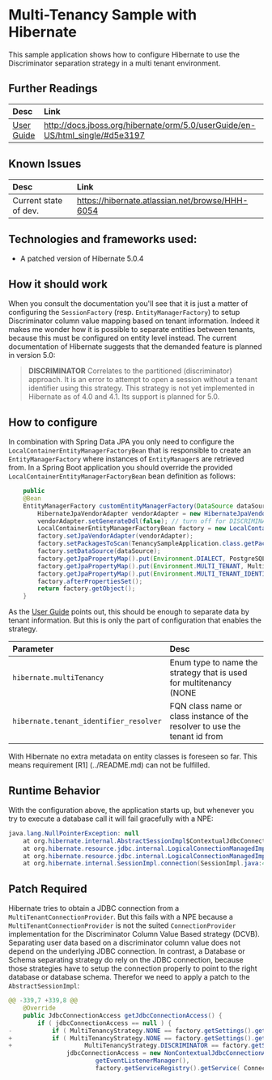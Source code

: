 Multi-Tenancy Sample with Hibernate
=====================

This sample application shows how to configure Hibernate to use the Discriminator separation strategy in a multi tenant
environment.

## Further Readings

| Desc | Link |
|:---- |:---- |
| [User Guide][UG] | http://docs.jboss.org/hibernate/orm/5.0/userGuide/en-US/html_single/#d5e3197 |

## Known Issues

| Desc | Link |
|:---- |:---- |
| Current state of dev. | https://hibernate.atlassian.net/browse/HHH-6054 |

## Technologies and frameworks used:

- A patched version of Hibernate 5.0.4

## How it should work

When you consult the documentation you'll see that it is just a matter of configuring the `SessionFactory`
(resp. `EntityManagerFactory`) to setup Discriminator column value mapping based on tenant information. Indeed it makes
me wonder how it is possible to separate entities between tenants, because this must be configured on entity level instead.
The current documentation of Hibernate suggests that the demanded feature is planned in version 5.0:

> **DISCRIMINATOR**
  Correlates to the partitioned (discriminator) approach. It is an error to attempt to open a session without a tenant
  identifier using this strategy. This strategy is not yet implemented in Hibernate as of 4.0 and 4.1. Its support is planned
  for 5.0.

## How to configure

In combination with Spring Data JPA you only need to configure the `LocalContainerEntityManagerFactoryBean` that is
responsible to create an `EntityManagerFactory` where instances of `EntityManager`s are retrieved from. In a Spring Boot
application you should override the provided `LocalContainerEntityManagerFactoryBean` bean definition as follows:

```java
    public
    @Bean
    EntityManagerFactory customEntityManagerFactory(DataSource dataSource) {
        HibernateJpaVendorAdapter vendorAdapter = new HibernateJpaVendorAdapter();
        vendorAdapter.setGenerateDdl(false); // turn off for DISCRIMINATOR strategy!
        LocalContainerEntityManagerFactoryBean factory = new LocalContainerEntityManagerFactoryBean();
        factory.setJpaVendorAdapter(vendorAdapter);
        factory.setPackagesToScan(TenancySampleApplication.class.getPackage().getName());
        factory.setDataSource(dataSource);
        factory.getJpaPropertyMap().put(Environment.DIALECT, PostgreSQL9Dialect.class.getName());
        factory.getJpaPropertyMap().put(Environment.MULTI_TENANT, MultiTenancyStrategy.DISCRIMINATOR);
        factory.getJpaPropertyMap().put(Environment.MULTI_TENANT_IDENTIFIER_RESOLVER, new TenantHolder());
        factory.afterPropertiesSet();
        return factory.getObject();
    }
```

As the [User Guide][UG] points out, this should be enough to separate data by tenant information. But this is only the
part of configuration that enables the strategy.

| Parameter | Desc |
|:---- |:---- |
| `hibernate.multiTenancy` | Enum type to name the strategy that is used for multitenancy (NONE|SCHEMA|DATABASE|**DISCRIMINATOR**) |
| `hibernate.tenant_identifier_resolver` | FQN class name or class instance of the resolver to use the tenant id from |

With Hibernate no extra metadata on entity classes is foreseen so far. This means requirement [R1] (../README.md) can
not be fulfilled.

## Runtime Behavior

With the configuration above, the application starts up, but whenever you try to execute a database call it will fail
gracefully with a NPE:

```java
java.lang.NullPointerException: null
	at org.hibernate.internal.AbstractSessionImpl$ContextualJdbcConnectionAccess.obtainConnection(AbstractSessionImpl.java:425) ~[hibernate-core-5.0.4.Final.jar:5.0.4.Final]
	at org.hibernate.resource.jdbc.internal.LogicalConnectionManagedImpl.acquireConnectionIfNeeded(LogicalConnectionManagedImpl.java:87) ~[hibernate-core-5.0.4.Final.jar:5.0.4.Final]
	at org.hibernate.resource.jdbc.internal.LogicalConnectionManagedImpl.getPhysicalConnection(LogicalConnectionManagedImpl.java:112) ~[hibernate-core-5.0.4.Final.jar:5.0.4.Final]
	at org.hibernate.internal.SessionImpl.connection(SessionImpl.java:488) ~[hibernate-core-5.0.4.Final.jar:5.0.4.Final]
```

## Patch Required

Hibernate tries to obtain a JDBC connection from a `MultiTenantConnectionProvider`. But this fails with a NPE because a
`MultiTenantConnectionProvider` is not the suited `ConnectionProvider` implementation for the Discriminator Column Value
Based strategy (DCVB). Separating user data based on a discriminator column value does not depend on the underlying JDBC
connection. In contrast, a Database or Schema separating strategy do rely on the JDBC connection, because those
strategies have to setup the connection properly to point to the right database or database schema. Therefor we need to
apply a patch to the `AbstractSessionImpl`:

```java
@@ -339,7 +339,8 @@
 	@Override
 	public JdbcConnectionAccess getJdbcConnectionAccess() {
 		if ( jdbcConnectionAccess == null ) {
-			if ( MultiTenancyStrategy.NONE == factory.getSettings().getMultiTenancyStrategy() ) {
+			if ( MultiTenancyStrategy.NONE == factory.getSettings().getMultiTenancyStrategy() ||
+                    MultiTenancyStrategy.DISCRIMINATOR == factory.getSettings().getMultiTenancyStrategy()) {
 				jdbcConnectionAccess = new NonContextualJdbcConnectionAccess(
 						getEventListenerManager(),
 						factory.getServiceRegistry().getService( ConnectionProvider.class )
```


[UG]: http://docs.jboss.org/hibernate/orm/5.0/userGuide/en-US/html_single/#d5e3197  "Hibernate.org User Guide"